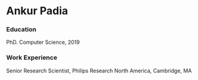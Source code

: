# Ankur Padia

### Education
PhD. Computer Science, 2019

### Work Experience
Senior Research Scientist, Philips Research North America, Cambridge, MA

